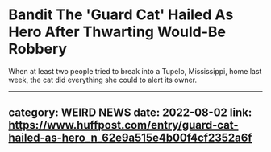 # Bandit The 'Guard Cat' Hailed As Hero After Thwarting Would-Be Robbery

When at least two people tried to break into a Tupelo, Mississippi, home last week, the cat did everything she could to alert its owner.

---
category: WEIRD NEWS
date: 2022-08-02
link: https://www.huffpost.com/entry/guard-cat-hailed-as-hero_n_62e9a515e4b00f4cf2352a6f
---
